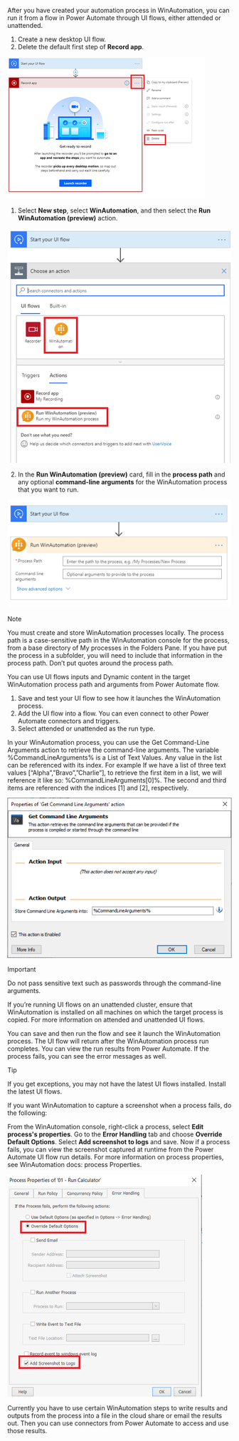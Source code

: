 After you have created your automation process in WinAutomation, you can run it from a flow in Power Automate through UI flows, either attended or unattended.

1. Create a new desktop UI flow. 
1. Delete the default first step of **Record app**.

![Record app first step deletion](..\media\Record-app-first-step-deletion.png)

1. Select **New step**, select **WinAutomation**, and then select the **Run WinAutomation (preview)** action.

![choose an action select WinAutomation](..\media\choose-an-action-select-WinAutomation.png)

2.	In the **Run WinAutomation (preview)** card, fill in the **process path** and any optional **command-line arguments** for the WinAutomation process that you want to run.

![configure WinAutomation action](..\media\configure-WinAutomation-action.png)

> [!NOTE]  
> You must create and store WinAutomation processes locally. The process path is a case-sensitive path in the WinAutomation console for the process, from a base directory of My processes in the Folders Pane. If you have put the process in a subfolder, you will need to include that information in the process path. Don’t put quotes around the process path.

You can use UI flows inputs and Dynamic content in the target WinAutomation process path and arguments from Power Automate flow.
1. Save and test your UI flow to see how it launches the WinAutomation process.
2. Add the UI flow into a flow. You can even connect to other Power Automate connectors and triggers.
3. Select attended or unattended as the run type.
 
In your WinAutomation process, you can use the Get Command-Line Arguments action to retrieve the command-line arguments. The variable %CommandLineArguments% is a List of Text Values. Any value in the list can be referenced with its index. For example If we have a list of three text values [“Alpha”,”Bravo”,”Charlie”], to retrieve the first item in a list, we will reference it like so: %CommandLineArguments[0]%. The second and third items are referenced with the indices [1] and [2], respectively.

![Get Command Line Arguments action properties](..\media\Get-Command-Line-Arguments-action-properties.png)

> [!IMPORTANT]  
> Do not pass sensitive text such as passwords through the command-line arguments.

If you’re running UI flows on an unattended cluster, ensure that WinAutomation is installed on all machines on which the target process is copied. For more information on attended and unattended UI flows.

You can save and then run the flow and see it launch the WinAutomation process. The UI flow will return after the WinAutomation process run completes. You can view the run results from Power Automate. If the process fails, you can see the error messages as well.

> [!TIP]  
> If you get exceptions, you may not have the latest UI flows installed. Install the latest UI flows.

If you want WinAutomation to capture a screenshot when a process fails, do the following:

From the WinAutomation console, right-click a process, select **Edit process's properties**. Go to the **Error Handling** tab and choose **Override Default Options**. Select **Add screenshot to logs** and save. Now if a process fails, you can view the screenshot captured at runtime from the Power Automate UI flow run details. For more information on process properties, see WinAutomation docs: process Properties.

![WinAutomation process properties error handling tab](..\media\WinAutomation-process-properties-error-handling-tab.png)

Currently you have to use certain WinAutomation steps to write results and outputs from the process into a file in the cloud share or email the results out. Then you can use connectors from Power Automate to access and use those results.